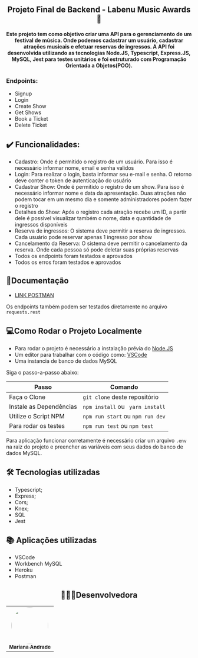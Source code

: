 <h2 align="center">  
Projeto Final de Backend - Labenu Music Awards🎸
</h2>

<h4 align="center">  
Este projeto tem como objetivo criar uma API para o gerenciamento de um festival de música. Onde podemos cadastrar um usuário, cadastrar atrações musicais e efetuar reservas de ingressos. A API foi desenvolvida utilizando as tecnologias Node.JS, Typescript, Express.JS, MySQL, Jest para testes unitários e foi estruturado com Programação Orientada a Objetos(POO).
</h4>

### Endpoints:
- Signup
- Login
- Create Show
- Get Shows
- Book a Ticket
- Delete Ticket 

## ✔️ Funcionalidades:
- Cadastro: Onde é permitido o registro de um usuário. Para isso é necessário informar nome, email e senha validos
- Login: Para realizar o login, basta informar seu e-mail e senha. O retorno deve conter o token de autenticação do usuário
- Cadastrar Show: Onde é permitido o registro de um show. Para isso é necessário informar nome e data da apresentação. Duas atrações não podem tocar em um mesmo dia e somente administradores podem fazer o registro
- Detalhes do Show:  Após o registro cada atração recebe um ID, a partir dele é possivel visualizar também o nome, data e quantidade de ingressos disponíveis
- Reserva de ingressos: O sistema deve permitir a reserva de ingressos. Cada usuário pode reservar apenas 1 ingresso por show
- Cancelamento da Reserva: O sistema deve permitir o cancelamento da reserva. Onde cada pessoa só pode deletar suas próprias reservas
- Todos os endpoints foram testados e aprovados
- Todos os erros foram testados e aprovados

## 📄Documentação

- [LINK POSTMAN](https://documenter.getpostman.com/view/21551971/2s83tDoY1D)

Os endpoints também podem ser testados diretamente no arquivo ``requests.rest``

## 💻Como Rodar o Projeto Localmente

- Para rodar o projeto é necessário a instalação prévia do [Node.JS](https://nodejs.org/en/download/)
- Um editor para trabalhar com o código como: [VSCode](https://code.visualstudio.com/)
- Uma instancia de banco de dados MySQL

Siga o passo-a-passo abaixo:

| Passo                     | Comando            |
| ------------------------- | ------------------ |
| Faça o Clone              | `git clone`  deste repositório |
| Instale as Dependências   | `npm install`  ou  ` yarn install` |
| Utilize o Script NPM  | `npm run start`  ou  `npm run dev` |
|Para rodar os testes   | `npm run test`  ou  `npm test` |

Para aplicação funcionar corretamente é necessário criar um arquivo ```.env``` na raiz do projeto e preencher as variáveis com seus dados do banco de dados MySQL.

## 🛠 Tecnologias utilizadas

- Typescript;
- Express;
- Cors;
- Knex; 
- SQL
- Jest

## 📚 Aplicações utilizadas

- VSCode
- Workbench MySQL
- Heroku
- Postman

<h2 align="center"> 
 👩🏻‍💻Desenvolvedora 
</h2>

<table align="center">
  <tr>
    </td> <td align="center"><a href="https://github.com/Mariandr4de"><img style="border-radius: 50%;" src="https://avatars.githubusercontent.com/u/104591781?v=4" width="100px;" alt=""/><br /><sub><b>Mariana Andrade</b></sub></a> 
  </tr>
</table>

